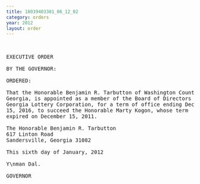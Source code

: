 ```yaml
---
title: 18039403301_06_12_02
category: orders
year: 2012
layout: order
---
```


<pre> 

EXECUTIVE ORDER

BY THE GOVERNOR:

ORDERED:

That the Honorable Benjamin R. Tarbutton of Washington County,
Georgia, is appointed as a member of the Board of Directors of the
Georgia Lottery Corporation, for a term of office ending December
15, 2016, to succeed the Honorable Marty Kogon, whose term
expired on December 15, 2011.

The Honorable Benjamin R. Tarbutton
617 Linton Road
Sandersville, Georgia 31082

This sixth day of January, 2012

Y\nman Dal.

GOVERNOR

</pre>
